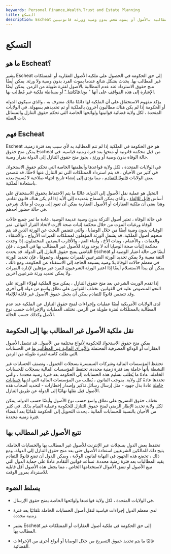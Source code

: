 ```yaml
---
keywords: Personal Finance,Wealth,Trust and Estate Planning
title: التسكع
description: Escheat هو حق الحكومة في الأصول عندما لا تتم المطالبة بالأصول أو يموت شخص بدون وصية وورثة قانونيين.
---
```


# التسكع
## ما هو Escheat؟

يشير Escheat إلى حق الحكومة في الحصول على ملكية الأصول العقارية أو الممتلكات غير المطالب بها. يحدث بشكل شائع عندما يموت الفرد بدون وصية ولا ورثة. يمكن أيضًا منح حقوق الاسترداد عند عدم المطالبة بالأصول لفترة طويلة من الزمن. يمكن أيضًا الإشارة إلى هذه المواقف على أنها " [بونا فاكانتيا "](/bona-vacantia) أو ببساطة ملكية غير مُطالب بها.

يؤكد مفهوم الاستحقاق على أن الملكية لها دائمًا مالك معترف به ، والذي سيكون الدولة أو الحكومة إذا لم يكن هناك مطالبون آخرون بالملكية أو تم تحديدهم بسهولة. في الولايات المتحدة ، لكل ولاية قضائية قوانينها ولوائحها الخاصة التي تحكم حقوق التنازل والمسائل ذات الصلة.

## فهم Escheat

Escheat هو حق الحكومة في الملكية إذا لم تتم المطالبة به لأي سبب بعد فترة زمنية. يمكن منح حقوق Escheat من قبل محكمة قانونية أو منحها بعد فترة زمنية قياسية. في حالة الوفاة بدون وصية أو [ورثة](/heir) ، يجوز منح حقوق التنازل إلى الدولة بقرار وصية.

في الولايات المتحدة ، لكل ولاية قواعدها وأنظمتها الخاصة التي تحكم حقوق الاستحواذ. في كثير من الأحيان ، قد يتم استرداد الممتلكات التي تم التنازل عنها لاحقًا. قد تتضمن بعض الولايات [قانونًا للتقادم](/statute-of-limitations) ، مما يؤدي إلى إنشاء تاريخ انتهاء صلاحية لا يُسمح بعده باستعادة الملكية.

التخيل هو عملية نقل الأصول إلى الدولة. غالبًا ما يتم الاحتفاظ بحقوق الاستحقاق على أساس [قابل للإلغاء](/revocablebeneficiary) ، والذي يمكن السماح بتمديده إلى الأبد إذا لم يكن هناك قانون تقادم. وهذا يعني أن ملكية العقارات أو الأصول العقارية يمكن أن تعود إلى وريث أو مالك شرعي في حالة حضور أحدهم.

في حالة الوفاة ، تعتبر أصول التركة بدون وصية عديمة الوصية. عادة ما تمر جميع حالات الوفاة ورغبات الموت من خلال محكمة إثبات صحة الإرث لاتخاذ القرار النهائي. تمر الوفيات بدون وصية أيضًا من خلال الوصايا ، والتي تتضمن البحث عن الورثة الذين قد يتم منحهم أصول الملكية. قد يشمل الورثة المؤهلون لممتلكات الميراث الأزواج ، والأشقاء ، والعمات ، والأعمام ، وبنات الأخ ، وأبناء العم ، والأقارب البعيدين المحتملون. إذا وجدت محكمة إثبات صحة الوصايا أنه لا يوجد ورثة للأصول غير المطالب بها في الموت ، فإن القاضي يمنح حقوق التنازل إلى الدولة. قد يحدث Escheat أيضًا في حالة اعتبار الوصية أو الثقة معيبة ولا يمكن تحديد الورثة الشرعيين للميراث بسهولة. وعمومًا ، فإن تحديد الورثة في معظم حالات الوفاة بلا وصية يستبعد الحاجة إلى الاستغناء عن الحكومة. ومع ذلك ، يمكن أن يبدأ الاستسلام أيضًا إذا اعتبر الورثة الشرعيون للفرد غير مؤهلين لإدارة الميراث ولا يمكن تحديد ورثة شرعيين آخرين.

إذا تقدم الوريث الشرعي بعد منح حقوق التنازل ، يمكن منح الملكية لهؤلاء الورثة على النحو المنصوص عليه في القوانين. تختلف القوانين على نطاق واسع من دولة إلى أخرى وقد تتضمن قانونًا للتقادم يمكن أن يجعل حقوق الأصول غير قابلة للإلغاء.

لدى الولايات الأمريكية أيضًا عمليات وإجراءات لمنح حقوق التنازل عن الملكية عند عدم المطالبة بالممتلكات لفترة طويلة من الزمن. تختلف العمليات والإجراءات حسب نوع الأصل وكذلك حسب الحالة.

## نقل ملكية الأصول غير المطالب بها إلى الحكومة

يمكن منح حقوق الاستحواذ للحكومة لأنواع مختلفة من الأصول. قد تشمل الأصول العقارات أو الودائع المصرفية المحتملة [والأوراق المالية غير المطالب بها](/security) في الحسابات التي ظلت كامنة لفترة طويلة من الزمن.

تحتفظ المؤسسات المالية وشركات السمسرة بسجلات الخمول ، وتصنف الحسابات غير النشطة بأنها خاملة بعد فترة زمنية محددة. تحتفظ المؤسسات المالية بسجلات للحسابات الخاملة. عادةً ما يُطلب تسليم هذه الحسابات إلى الحكومة بعد فترة زمنية محددة ، والتي تحددها عادةً كل ولاية. بموجب القانون ، يُطلب من المؤسسات المالية التي لديها [حسابات خاملة](/dormant-account) عادةً بذل جهود - مثل إرسال رسائل تذكير وإصدار إخطارات - لتحديد أصحاب هذه الأصول قبل نقلها نهائيًا إلى الدولة عن طريق التنازل.

تختلف حقوق التسريح على نطاق واسع حسب نوع الأصول وأيضًا حسب الدولة. يمكن لكل ولاية تحديد الإطار الزمني لمنح حقوق التنازل للحكومة وعملية القيام بذلك. في كثير من الأحيان بالنسبة للحسابات المالية ، يحدث التحويل إلى الحكومة تلقائيًا بعد انقضاء فترة زمنية محددة.

## تتبع الأصول غير المطالب بها

تحتفظ بعض الدول بسجلات عبر الإنترنت للأصول غير المطالب بها والحسابات الخاملة. يتيح ذلك للمالكين الشرعيين استعادة الأصول حتى بعد منح حقوق التنازل إلى الدولة. ومع ذلك ، تخضع هذه الجهود في النهاية لقانون الولاية ، ويمكن للدول أن تضع قانونًا للتقادم يقيد المطالبات بعد فترة زمنية محددة. تساعد قوانين التقادم عادةً على حماية الدول التي تبيع الأصول أو تنفق الأموال لاستخدامها الخاص ، مما يجعل هذه الأصول أقل قابلية للاسترداد بمرور الوقت.

## يسلط الضوء

- في الولايات المتحدة ، لكل ولاية قواعدها ولوائحها الخاصة بمنح حقوق الإرسال.

- لدى معظم الدول إجراءات قياسية لنقل أصول الحسابات الخاملة تلقائيًا بعد فترة زمنية محددة.

- يشير Escheat إلى حق الحكومة في ملكية أصول العقارات أو الممتلكات غير المطالب بها.

- غالبًا ما يتم تحديد حقوق التسريح من خلال الوصايا أو أنواع أخرى من الإجراءات القضائية.

